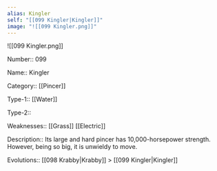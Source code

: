 ```yaml
---
alias: Kingler
self: "[[099 Kingler|Kingler]]"
image: "![[099 Kingler.png]]"
---
```


![[099 Kingler.png]]


Number:: 099

Name:: Kingler

Category:: [[Pincer]]

Type-1:: [[Water]]

Type-2:: 

Weaknesses:: [[Grass]] [[Electric]]

Description:: Its large and hard pincer has 10,000-horsepower strength. However, being so big, it is unwieldy to move.

Evolutions:: [[098 Krabby|Krabby]] > [[099 Kingler|Kingler]]